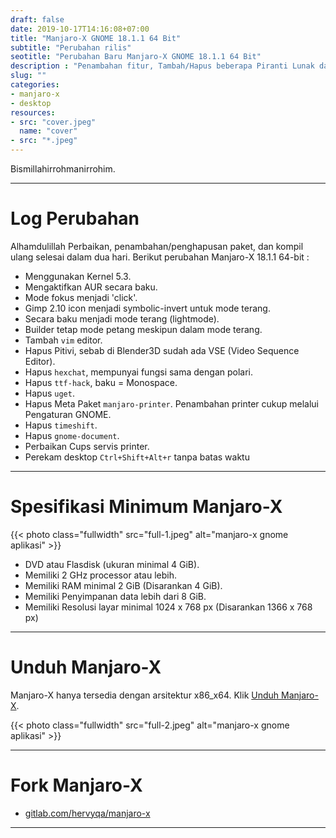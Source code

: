 ```yaml
---
draft: false
date: 2019-10-17T14:16:08+07:00
title: "Manjaro-X GNOME 18.1.1 64 Bit"
subtitle: "Perubahan rilis"
seotitle: "Perubahan Baru Manjaro-X GNOME 18.1.1 64 Bit"
description : "Penambahan fitur, Tambah/Hapus beberapa Piranti Lunak dan Depedensi. Manjaro-X dibuat untuk pengguna GNOME dengan rilis baru dan stabil, diciptakan khusus untuk Pengguna Awam, Desainer, Animator, Penyunting Film, dan Developer GTK."
slug: ""
categories:
- manjaro-x
- desktop
resources:
- src: "cover.jpeg"
  name: "cover"
- src: "*.jpeg"
---
```


Bismillahirrohmanirrohim.

***

# Log Perubahan

Alhamdulillah Perbaikan, penambahan/penghapusan paket, dan kompil ulang selesai dalam dua hari. Berikut perubahan Manjaro-X 18.1.1 64-bit :

- Menggunakan Kernel 5.3.
- Mengaktifkan AUR secara baku.
- Mode fokus menjadi 'click'.
- Gimp 2.10 icon menjadi symbolic-invert untuk mode terang.
- Secara baku menjadi mode terang (lightmode).
- Builder tetap mode petang meskipun dalam mode terang.
- Tambah `vim` editor.
- Hapus Pitivi, sebab di Blender3D sudah ada VSE (Video Sequence Editor).
- Hapus `hexchat`, mempunyai fungsi sama dengan polari.
- Hapus `ttf-hack`, baku = Monospace.
- Hapus `uget`.
- Hapus Meta Paket `manjaro-printer`. Penambahan printer cukup melalui Pengaturan GNOME.
- Hapus `timeshift`.
- Hapus `gnome-document`.
- Perbaikan Cups servis printer.
- Perekam desktop `Ctrl+Shift+Alt+r` tanpa batas waktu

***

# Spesifikasi Minimum Manjaro-X

{{< photo class="fullwidth" src="full-1.jpeg" alt="manjaro-x gnome aplikasi" >}}

- DVD atau Flasdisk (ukuran minimal 4 GiB).
- Memiliki 2 GHz processor atau lebih.
- Memiliki RAM minimal 2 GiB (Disarankan 4 GiB).
- Memiliki Penyimpanan data lebih dari 8 GiB.
- Memiliki Resolusi layar minimal 1024 x 768 px (Disarankan 1366 x 768 px)

***

# Unduh Manjaro-X

Manjaro-X hanya tersedia dengan arsitektur x86_x64. Klik [Unduh Manjaro-X](https://osdn.net/projects/manjaro-x/releases/).

{{< photo class="fullwidth" src="full-2.jpeg" alt="manjaro-x gnome aplikasi" >}}

***

# Fork Manjaro-X

- [gitlab.com/hervyqa/manjaro-x](https://gitlab.com/hervyqa/manjaro-x)

***
